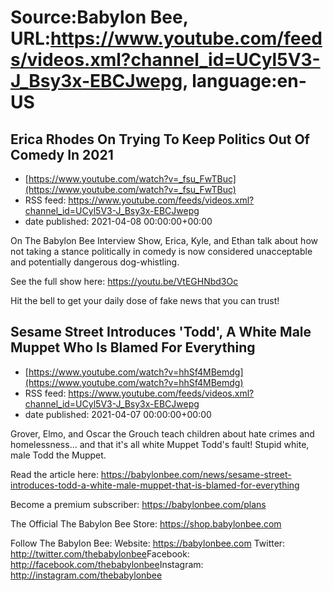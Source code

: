 # Source:Babylon Bee, URL:https://www.youtube.com/feeds/videos.xml?channel_id=UCyl5V3-J_Bsy3x-EBCJwepg, language:en-US

## Erica Rhodes On Trying To Keep Politics Out Of Comedy In 2021
 - [https://www.youtube.com/watch?v=_fsu_FwTBuc](https://www.youtube.com/watch?v=_fsu_FwTBuc)
 - RSS feed: https://www.youtube.com/feeds/videos.xml?channel_id=UCyl5V3-J_Bsy3x-EBCJwepg
 - date published: 2021-04-08 00:00:00+00:00

On The Babylon Bee Interview Show, Erica, Kyle, and Ethan talk about how not taking a stance politically in comedy is now considered unacceptable and potentially dangerous dog-whistling.

See the full show here:
https://youtu.be/VtEGHNbd3Oc

Hit the bell to get your daily dose of fake news that you can trust!

## Sesame Street Introduces 'Todd', A White Male Muppet Who Is Blamed For Everything
 - [https://www.youtube.com/watch?v=hhSf4MBemdg](https://www.youtube.com/watch?v=hhSf4MBemdg)
 - RSS feed: https://www.youtube.com/feeds/videos.xml?channel_id=UCyl5V3-J_Bsy3x-EBCJwepg
 - date published: 2021-04-07 00:00:00+00:00

Grover, Elmo, and Oscar the Grouch teach children about hate crimes and homelessness... and that it's all white Muppet Todd's fault! Stupid white, male Todd the Muppet.

Read the article here: https://babylonbee.com/news/sesame-street-introduces-todd-a-white-male-muppet-that-is-blamed-for-everything

Become a premium subscriber: https://babylonbee.com/plans​

The Official The Babylon Bee Store: https://shop.babylonbee.com​

Follow The Babylon Bee:
Website: https://babylonbee.com​
Twitter: http://twitter.com/thebabylonbee​
Facebook: http://facebook.com/thebabylonbee​
Instagram: http://instagram.com/thebabylonbee

